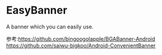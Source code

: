 # EasyBanner
A banner which you can easily use.

参考:https://github.com/bingoogolapple/BGABanner-Android <br>
    https://github.com/saiwu-bigkoo/Android-ConvenientBanner



